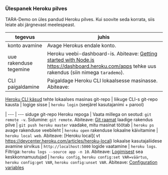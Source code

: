 ### Ülespanek Heroku pilves

TARA-Demo on üles pandud Heroku pilves. Kui soovite seda korrata, siis leiate abi järgnevast meelespeast.

tegevus | juhis
--------|-------
konto avamine | Avage Herokus endale konto.
uue rakenduse tegemine | Heroku veebi-dashboard-is. Abiteave: [Getting started with Node.js](https://devcenter.heroku.com/articles/getting-started-with-nodejs) https://dashboard.heroku.com/apps tehke uus rakendus (siin nimega `tarademo`).
CLI paigaldamine | Paigaldage Heroku CLI lokaalsesse masinasse. Abiteave: 
[Heroku CLI käsud](https://devcenter.heroku.com/articles/using-the-cli)
tehte lokaalses masinas git-repo |
liikuge CLI-s git-repo kausta |
logige sisse | `heroku login` (seejärel kasutajanimi + parool)

 |
--- | ---
siduge git-repo Heroku repoga | Vaata millega on seotud: `git remote -v`. Sidumine: `git remote`. Abiteave: [Git raamat](https://git-scm.com/book/en/v2/Git-Basics-Working-with-Remotes)
laadige rakendus pilve | `git push heroku master`
vaadake, mitu masinat töötab | `heroku ps`
avage rakenduse veebileht | `heroku open`
rakenduse lokaalne käivitamine | `heroku local web`. Abiteave: [Heroku local](
vt https://devcenter.heroku.com/articles/heroku-local)
lokaalse kasutajaliidese avamine sirvikus | `http://localhost:5000`
logide vaatamine | `heroku logs`. Filtriga: `heroku logs --source app -n 10`. 
Abiteave: [Logimisest](https://devcenter.heroku.com/articles/logging) 
sea keskkonnamuutujad | `heroku config`, 
`heroku config:set VAR=väärtus`, `heroku config:get VAR`, 
`heroku config:unset VAR`. Abiteave: [Configuration variables](https://devcenter.heroku.com/articles/getting-started-with-nodejs#define-config-vars) 

